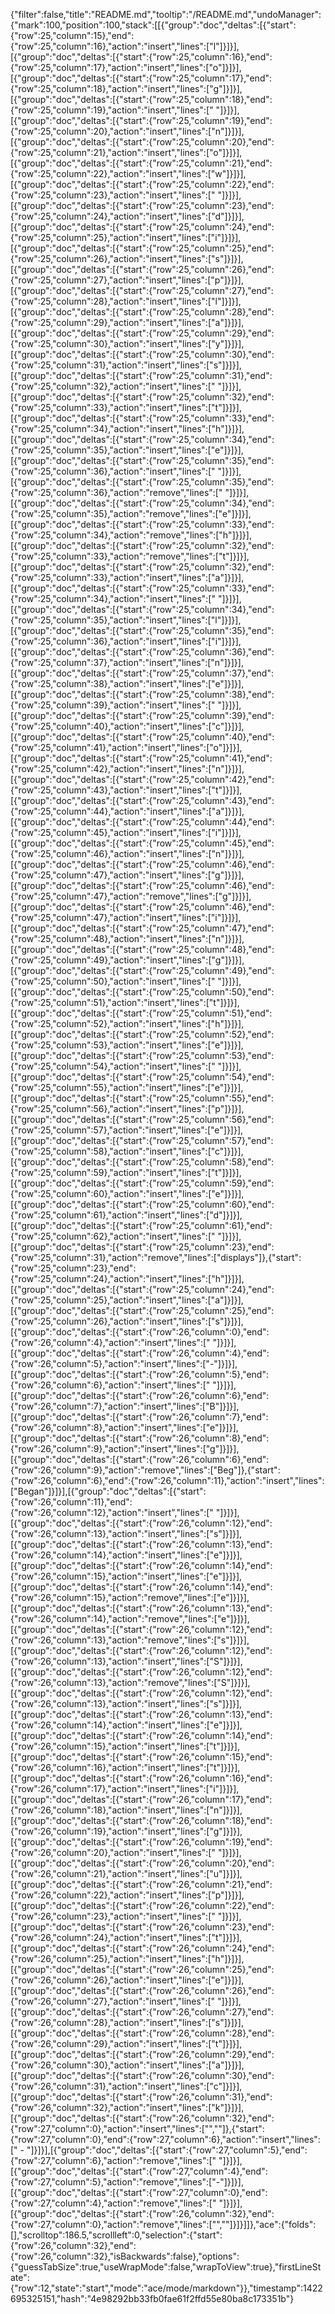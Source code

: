 {"filter":false,"title":"README.md","tooltip":"/README.md","undoManager":{"mark":100,"position":100,"stack":[[{"group":"doc","deltas":[{"start":{"row":25,"column":15},"end":{"row":25,"column":16},"action":"insert","lines":["l"]}]}],[{"group":"doc","deltas":[{"start":{"row":25,"column":16},"end":{"row":25,"column":17},"action":"insert","lines":["o"]}]}],[{"group":"doc","deltas":[{"start":{"row":25,"column":17},"end":{"row":25,"column":18},"action":"insert","lines":["g"]}]}],[{"group":"doc","deltas":[{"start":{"row":25,"column":18},"end":{"row":25,"column":19},"action":"insert","lines":[" "]}]}],[{"group":"doc","deltas":[{"start":{"row":25,"column":19},"end":{"row":25,"column":20},"action":"insert","lines":["n"]}]}],[{"group":"doc","deltas":[{"start":{"row":25,"column":20},"end":{"row":25,"column":21},"action":"insert","lines":["o"]}]}],[{"group":"doc","deltas":[{"start":{"row":25,"column":21},"end":{"row":25,"column":22},"action":"insert","lines":["w"]}]}],[{"group":"doc","deltas":[{"start":{"row":25,"column":22},"end":{"row":25,"column":23},"action":"insert","lines":[" "]}]}],[{"group":"doc","deltas":[{"start":{"row":25,"column":23},"end":{"row":25,"column":24},"action":"insert","lines":["d"]}]}],[{"group":"doc","deltas":[{"start":{"row":25,"column":24},"end":{"row":25,"column":25},"action":"insert","lines":["i"]}]}],[{"group":"doc","deltas":[{"start":{"row":25,"column":25},"end":{"row":25,"column":26},"action":"insert","lines":["s"]}]}],[{"group":"doc","deltas":[{"start":{"row":25,"column":26},"end":{"row":25,"column":27},"action":"insert","lines":["p"]}]}],[{"group":"doc","deltas":[{"start":{"row":25,"column":27},"end":{"row":25,"column":28},"action":"insert","lines":["l"]}]}],[{"group":"doc","deltas":[{"start":{"row":25,"column":28},"end":{"row":25,"column":29},"action":"insert","lines":["a"]}]}],[{"group":"doc","deltas":[{"start":{"row":25,"column":29},"end":{"row":25,"column":30},"action":"insert","lines":["y"]}]}],[{"group":"doc","deltas":[{"start":{"row":25,"column":30},"end":{"row":25,"column":31},"action":"insert","lines":["s"]}]}],[{"group":"doc","deltas":[{"start":{"row":25,"column":31},"end":{"row":25,"column":32},"action":"insert","lines":[" "]}]}],[{"group":"doc","deltas":[{"start":{"row":25,"column":32},"end":{"row":25,"column":33},"action":"insert","lines":["t"]}]}],[{"group":"doc","deltas":[{"start":{"row":25,"column":33},"end":{"row":25,"column":34},"action":"insert","lines":["h"]}]}],[{"group":"doc","deltas":[{"start":{"row":25,"column":34},"end":{"row":25,"column":35},"action":"insert","lines":["e"]}]}],[{"group":"doc","deltas":[{"start":{"row":25,"column":35},"end":{"row":25,"column":36},"action":"insert","lines":[" "]}]}],[{"group":"doc","deltas":[{"start":{"row":25,"column":35},"end":{"row":25,"column":36},"action":"remove","lines":[" "]}]}],[{"group":"doc","deltas":[{"start":{"row":25,"column":34},"end":{"row":25,"column":35},"action":"remove","lines":["e"]}]}],[{"group":"doc","deltas":[{"start":{"row":25,"column":33},"end":{"row":25,"column":34},"action":"remove","lines":["h"]}]}],[{"group":"doc","deltas":[{"start":{"row":25,"column":32},"end":{"row":25,"column":33},"action":"remove","lines":["t"]}]}],[{"group":"doc","deltas":[{"start":{"row":25,"column":32},"end":{"row":25,"column":33},"action":"insert","lines":["a"]}]}],[{"group":"doc","deltas":[{"start":{"row":25,"column":33},"end":{"row":25,"column":34},"action":"insert","lines":[" "]}]}],[{"group":"doc","deltas":[{"start":{"row":25,"column":34},"end":{"row":25,"column":35},"action":"insert","lines":["l"]}]}],[{"group":"doc","deltas":[{"start":{"row":25,"column":35},"end":{"row":25,"column":36},"action":"insert","lines":["i"]}]}],[{"group":"doc","deltas":[{"start":{"row":25,"column":36},"end":{"row":25,"column":37},"action":"insert","lines":["n"]}]}],[{"group":"doc","deltas":[{"start":{"row":25,"column":37},"end":{"row":25,"column":38},"action":"insert","lines":["e"]}]}],[{"group":"doc","deltas":[{"start":{"row":25,"column":38},"end":{"row":25,"column":39},"action":"insert","lines":[" "]}]}],[{"group":"doc","deltas":[{"start":{"row":25,"column":39},"end":{"row":25,"column":40},"action":"insert","lines":["c"]}]}],[{"group":"doc","deltas":[{"start":{"row":25,"column":40},"end":{"row":25,"column":41},"action":"insert","lines":["o"]}]}],[{"group":"doc","deltas":[{"start":{"row":25,"column":41},"end":{"row":25,"column":42},"action":"insert","lines":["n"]}]}],[{"group":"doc","deltas":[{"start":{"row":25,"column":42},"end":{"row":25,"column":43},"action":"insert","lines":["t"]}]}],[{"group":"doc","deltas":[{"start":{"row":25,"column":43},"end":{"row":25,"column":44},"action":"insert","lines":["a"]}]}],[{"group":"doc","deltas":[{"start":{"row":25,"column":44},"end":{"row":25,"column":45},"action":"insert","lines":["i"]}]}],[{"group":"doc","deltas":[{"start":{"row":25,"column":45},"end":{"row":25,"column":46},"action":"insert","lines":["n"]}]}],[{"group":"doc","deltas":[{"start":{"row":25,"column":46},"end":{"row":25,"column":47},"action":"insert","lines":["g"]}]}],[{"group":"doc","deltas":[{"start":{"row":25,"column":46},"end":{"row":25,"column":47},"action":"remove","lines":["g"]}]}],[{"group":"doc","deltas":[{"start":{"row":25,"column":46},"end":{"row":25,"column":47},"action":"insert","lines":["i"]}]}],[{"group":"doc","deltas":[{"start":{"row":25,"column":47},"end":{"row":25,"column":48},"action":"insert","lines":["n"]}]}],[{"group":"doc","deltas":[{"start":{"row":25,"column":48},"end":{"row":25,"column":49},"action":"insert","lines":["g"]}]}],[{"group":"doc","deltas":[{"start":{"row":25,"column":49},"end":{"row":25,"column":50},"action":"insert","lines":[" "]}]}],[{"group":"doc","deltas":[{"start":{"row":25,"column":50},"end":{"row":25,"column":51},"action":"insert","lines":["t"]}]}],[{"group":"doc","deltas":[{"start":{"row":25,"column":51},"end":{"row":25,"column":52},"action":"insert","lines":["h"]}]}],[{"group":"doc","deltas":[{"start":{"row":25,"column":52},"end":{"row":25,"column":53},"action":"insert","lines":["e"]}]}],[{"group":"doc","deltas":[{"start":{"row":25,"column":53},"end":{"row":25,"column":54},"action":"insert","lines":[" "]}]}],[{"group":"doc","deltas":[{"start":{"row":25,"column":54},"end":{"row":25,"column":55},"action":"insert","lines":["e"]}]}],[{"group":"doc","deltas":[{"start":{"row":25,"column":55},"end":{"row":25,"column":56},"action":"insert","lines":["p"]}]}],[{"group":"doc","deltas":[{"start":{"row":25,"column":56},"end":{"row":25,"column":57},"action":"insert","lines":["e"]}]}],[{"group":"doc","deltas":[{"start":{"row":25,"column":57},"end":{"row":25,"column":58},"action":"insert","lines":["c"]}]}],[{"group":"doc","deltas":[{"start":{"row":25,"column":58},"end":{"row":25,"column":59},"action":"insert","lines":["t"]}]}],[{"group":"doc","deltas":[{"start":{"row":25,"column":59},"end":{"row":25,"column":60},"action":"insert","lines":["e"]}]}],[{"group":"doc","deltas":[{"start":{"row":25,"column":60},"end":{"row":25,"column":61},"action":"insert","lines":["d"]}]}],[{"group":"doc","deltas":[{"start":{"row":25,"column":61},"end":{"row":25,"column":62},"action":"insert","lines":[" "]}]}],[{"group":"doc","deltas":[{"start":{"row":25,"column":23},"end":{"row":25,"column":31},"action":"remove","lines":["displays"]},{"start":{"row":25,"column":23},"end":{"row":25,"column":24},"action":"insert","lines":["h"]}]}],[{"group":"doc","deltas":[{"start":{"row":25,"column":24},"end":{"row":25,"column":25},"action":"insert","lines":["a"]}]}],[{"group":"doc","deltas":[{"start":{"row":25,"column":25},"end":{"row":25,"column":26},"action":"insert","lines":["s"]}]}],[{"group":"doc","deltas":[{"start":{"row":26,"column":0},"end":{"row":26,"column":4},"action":"insert","lines":["    "]}]}],[{"group":"doc","deltas":[{"start":{"row":26,"column":4},"end":{"row":26,"column":5},"action":"insert","lines":["-"]}]}],[{"group":"doc","deltas":[{"start":{"row":26,"column":5},"end":{"row":26,"column":6},"action":"insert","lines":[" "]}]}],[{"group":"doc","deltas":[{"start":{"row":26,"column":6},"end":{"row":26,"column":7},"action":"insert","lines":["B"]}]}],[{"group":"doc","deltas":[{"start":{"row":26,"column":7},"end":{"row":26,"column":8},"action":"insert","lines":["e"]}]}],[{"group":"doc","deltas":[{"start":{"row":26,"column":8},"end":{"row":26,"column":9},"action":"insert","lines":["g"]}]}],[{"group":"doc","deltas":[{"start":{"row":26,"column":6},"end":{"row":26,"column":9},"action":"remove","lines":["Beg"]},{"start":{"row":26,"column":6},"end":{"row":26,"column":11},"action":"insert","lines":["Began"]}]}],[{"group":"doc","deltas":[{"start":{"row":26,"column":11},"end":{"row":26,"column":12},"action":"insert","lines":[" "]}]}],[{"group":"doc","deltas":[{"start":{"row":26,"column":12},"end":{"row":26,"column":13},"action":"insert","lines":["s"]}]}],[{"group":"doc","deltas":[{"start":{"row":26,"column":13},"end":{"row":26,"column":14},"action":"insert","lines":["e"]}]}],[{"group":"doc","deltas":[{"start":{"row":26,"column":14},"end":{"row":26,"column":15},"action":"insert","lines":["e"]}]}],[{"group":"doc","deltas":[{"start":{"row":26,"column":14},"end":{"row":26,"column":15},"action":"remove","lines":["e"]}]}],[{"group":"doc","deltas":[{"start":{"row":26,"column":13},"end":{"row":26,"column":14},"action":"remove","lines":["e"]}]}],[{"group":"doc","deltas":[{"start":{"row":26,"column":12},"end":{"row":26,"column":13},"action":"remove","lines":["s"]}]}],[{"group":"doc","deltas":[{"start":{"row":26,"column":12},"end":{"row":26,"column":13},"action":"insert","lines":["S"]}]}],[{"group":"doc","deltas":[{"start":{"row":26,"column":12},"end":{"row":26,"column":13},"action":"remove","lines":["S"]}]}],[{"group":"doc","deltas":[{"start":{"row":26,"column":12},"end":{"row":26,"column":13},"action":"insert","lines":["s"]}]}],[{"group":"doc","deltas":[{"start":{"row":26,"column":13},"end":{"row":26,"column":14},"action":"insert","lines":["e"]}]}],[{"group":"doc","deltas":[{"start":{"row":26,"column":14},"end":{"row":26,"column":15},"action":"insert","lines":["t"]}]}],[{"group":"doc","deltas":[{"start":{"row":26,"column":15},"end":{"row":26,"column":16},"action":"insert","lines":["t"]}]}],[{"group":"doc","deltas":[{"start":{"row":26,"column":16},"end":{"row":26,"column":17},"action":"insert","lines":["i"]}]}],[{"group":"doc","deltas":[{"start":{"row":26,"column":17},"end":{"row":26,"column":18},"action":"insert","lines":["n"]}]}],[{"group":"doc","deltas":[{"start":{"row":26,"column":18},"end":{"row":26,"column":19},"action":"insert","lines":["g"]}]}],[{"group":"doc","deltas":[{"start":{"row":26,"column":19},"end":{"row":26,"column":20},"action":"insert","lines":[" "]}]}],[{"group":"doc","deltas":[{"start":{"row":26,"column":20},"end":{"row":26,"column":21},"action":"insert","lines":["u"]}]}],[{"group":"doc","deltas":[{"start":{"row":26,"column":21},"end":{"row":26,"column":22},"action":"insert","lines":["p"]}]}],[{"group":"doc","deltas":[{"start":{"row":26,"column":22},"end":{"row":26,"column":23},"action":"insert","lines":[" "]}]}],[{"group":"doc","deltas":[{"start":{"row":26,"column":23},"end":{"row":26,"column":24},"action":"insert","lines":["t"]}]}],[{"group":"doc","deltas":[{"start":{"row":26,"column":24},"end":{"row":26,"column":25},"action":"insert","lines":["h"]}]}],[{"group":"doc","deltas":[{"start":{"row":26,"column":25},"end":{"row":26,"column":26},"action":"insert","lines":["e"]}]}],[{"group":"doc","deltas":[{"start":{"row":26,"column":26},"end":{"row":26,"column":27},"action":"insert","lines":[" "]}]}],[{"group":"doc","deltas":[{"start":{"row":26,"column":27},"end":{"row":26,"column":28},"action":"insert","lines":["s"]}]}],[{"group":"doc","deltas":[{"start":{"row":26,"column":28},"end":{"row":26,"column":29},"action":"insert","lines":["t"]}]}],[{"group":"doc","deltas":[{"start":{"row":26,"column":29},"end":{"row":26,"column":30},"action":"insert","lines":["a"]}]}],[{"group":"doc","deltas":[{"start":{"row":26,"column":30},"end":{"row":26,"column":31},"action":"insert","lines":["c"]}]}],[{"group":"doc","deltas":[{"start":{"row":26,"column":31},"end":{"row":26,"column":32},"action":"insert","lines":["k"]}]}],[{"group":"doc","deltas":[{"start":{"row":26,"column":32},"end":{"row":27,"column":0},"action":"insert","lines":["",""]},{"start":{"row":27,"column":0},"end":{"row":27,"column":6},"action":"insert","lines":["    - "]}]}],[{"group":"doc","deltas":[{"start":{"row":27,"column":5},"end":{"row":27,"column":6},"action":"remove","lines":[" "]}]}],[{"group":"doc","deltas":[{"start":{"row":27,"column":4},"end":{"row":27,"column":5},"action":"remove","lines":["-"]}]}],[{"group":"doc","deltas":[{"start":{"row":27,"column":0},"end":{"row":27,"column":4},"action":"remove","lines":["    "]}]}],[{"group":"doc","deltas":[{"start":{"row":26,"column":32},"end":{"row":27,"column":0},"action":"remove","lines":["",""]}]}]]},"ace":{"folds":[],"scrolltop":186.5,"scrollleft":0,"selection":{"start":{"row":26,"column":32},"end":{"row":26,"column":32},"isBackwards":false},"options":{"guessTabSize":true,"useWrapMode":false,"wrapToView":true},"firstLineState":{"row":12,"state":"start","mode":"ace/mode/markdown"}},"timestamp":1422695325151,"hash":"4e98292bb33fb0fae61f2ffd55e80ba8c173351b"}